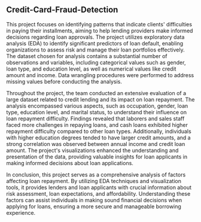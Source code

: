 ## Credit-Card-Fraud-Detection

This project focuses on identifying patterns that indicate clients' difficulties in paying their installments, aiming to help lending providers make informed decisions regarding loan approvals. The project utilizes exploratory data analysis (EDA) to identify significant predictors of loan default, enabling organizations to assess risk and manage their loan portfolios effectively. The dataset chosen for analysis contains a substantial number of observations and variables, including categorical values such as gender, loan type, and education level, as well as numerical values like credit amount and income. Data wrangling procedures were performed to address missing values before conducting the analysis.

Throughout the project, the team conducted an extensive evaluation of a large dataset related to credit lending and its impact on loan repayment. The analysis encompassed various aspects, such as occupation, gender, loan type, education level, and marital status, to understand their influence on loan repayment difficulty. Findings revealed that laborers and sales staff faced more challenges in repaying loans, and cash loans exhibited higher repayment difficulty compared to other loan types. Additionally, individuals with higher education degrees tended to have larger credit amounts, and a strong correlation was observed between annual income and credit loan amount. The project's visualizations enhanced the understanding and presentation of the data, providing valuable insights for loan applicants in making informed decisions about loan applications.

In conclusion, this project serves as a comprehensive analysis of factors affecting loan repayment. By utilizing EDA techniques and visualization tools, it provides lenders and loan applicants with crucial information about risk assessment, loan expectations, and affordability. Understanding these factors can assist individuals in making sound financial decisions when applying for loans, ensuring a more secure and manageable borrowing experience.
